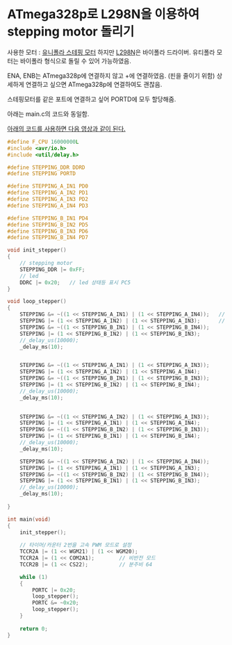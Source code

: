 # ATmega328p로 L298N을 이용하여 stepping motor 돌리기

사용한 모터 : [유니폴라 스테핑 모터](https://www.devicemart.co.kr/goods/view?no=1357347)
하지만 [L298N](https://www.devicemart.co.kr/goods/view?no=1278835)은 바이폴라 드라이버.
유티폴라 모터는 바이폴라 형식으로 돌릴 수 있어 가능하였음.

ENA, ENB는 ATmega328p에 연결하지 않고 +에 연결하였음. (핀을 줄이기 위함)
상세하게 연결하고 싶으면 ATmega328p에 연결하여도 괜찮음.

스테핑모터를 같은 포트에 연결하고 싶어 PORTD에 모두 할당해줌.

아래는 main.c의 코드와 동일함.

[아래의 코드를 사용하면 다음 영상과 같이 된다.](https://youtu.be/AbVaCdjIxz4)

``` C
#define F_CPU 16000000L
#include <avr/io.h>
#include <util/delay.h>

#define STEPPING_DDR DDRD
#define STEPPING PORTD

#define STEPPING_A_IN1 PD0
#define STEPPING_A_IN2 PD1
#define STEPPING_A_IN3 PD2
#define STEPPING_A_IN4 PD3

#define STEPPING_B_IN1 PD4
#define STEPPING_B_IN2 PD5
#define STEPPING_B_IN3 PD6
#define STEPPING_B_IN4 PD7

void init_stepper()
{
	// stepping motor
	STEPPING_DDR |= 0xFF;
	// led
	DDRC |= 0x20;	// led 상태등 표시 PC5
}

void loop_stepper()
{
	STEPPING &= ~((1 << STEPPING_A_IN1) | (1 << STEPPING_A_IN4));	// low
	STEPPING |= (1 << STEPPING_A_IN2) | (1 << STEPPING_A_IN3);		// high
	STEPPING &= ~((1 << STEPPING_B_IN1) | (1 << STEPPING_B_IN4));
	STEPPING |= (1 << STEPPING_B_IN2) | (1 << STEPPING_B_IN3);
	//_delay_us(10000);
	_delay_ms(10);


	STEPPING &= ~((1 << STEPPING_A_IN1) | (1 << STEPPING_A_IN3));
	STEPPING |= (1 << STEPPING_A_IN2) | (1 << STEPPING_A_IN4);
	STEPPING &= ~((1 << STEPPING_B_IN1) | (1 << STEPPING_B_IN3));
	STEPPING |= (1 << STEPPING_B_IN2) | (1 << STEPPING_B_IN4);
	//_delay_us(10000);
	_delay_ms(10);

	
	STEPPING &= ~((1 << STEPPING_A_IN2) | (1 << STEPPING_A_IN3));
	STEPPING |= (1 << STEPPING_A_IN1) | (1 << STEPPING_A_IN4);
	STEPPING &= ~((1 << STEPPING_B_IN2) | (1 << STEPPING_B_IN3));
	STEPPING |= (1 << STEPPING_B_IN1) | (1 << STEPPING_B_IN4);
	//_delay_us(10000);
	_delay_ms(10);

	STEPPING &= ~((1 << STEPPING_A_IN2) | (1 << STEPPING_A_IN4));
	STEPPING |= (1 << STEPPING_A_IN1) | (1 << STEPPING_A_IN3);
	STEPPING &= ~((1 << STEPPING_B_IN2) | (1 << STEPPING_B_IN4));
	STEPPING |= (1 << STEPPING_B_IN1) | (1 << STEPPING_B_IN3);
	//_delay_us(10000);
	_delay_ms(10);
	
}

int main(void)
{
	init_stepper();
	
	// 타이머/카운터 2번을 고속 PWM 모드로 설정
	TCCR2A |= (1 << WGM21) | (1 << WGM20);
	TCCR2A |= (1 << COM2A1);		// 비반전 모드
	TCCR2B |= (1 << CS22);			// 분주비 64

	while (1)
	{
		PORTC |= 0x20;
		loop_stepper();
		PORTC &= ~0x20;
		loop_stepper();
	}
	
	return 0;
}


```
